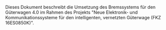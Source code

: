 Dieses Dokument beschreibt die Umsetzung des Bremssystems für den Güterwagen 4.0 im Rahmen des Projekts "Neue Elektronik- und Kommunikationssysteme für den intelligenten, vernetzten Güterwage (FKZ 16ES0850K)".